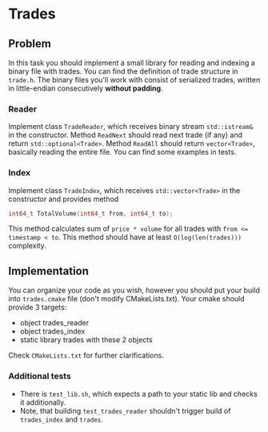 # Trades

## Problem

In this task you should implement a small library for reading and indexing a binary file with trades. You can find the definition of trade
structure in `trade.h`. The binary files you'll work with consist of serialized trades, written in little-endian consecutively **without padding**.

### Reader

Implement class `TradeReader`, which receives binary stream `std::istream&` in the constructor. Method `ReadNext` should read next trade (if any) and return
`std::optional<Trade>`. Method `ReadAll` should return `vector<Trade>`, basically reading the entire file. You can find some examples in tests.

### Index

Implement class `TradeIndex`, which receives `std::vector<Trade>` in the constructor and provides method
```c++
int64_t TotalVolume(int64_t from, int64_t to);
```

This method calculates sum of `price * volume` for all trades with `from <= timestamp < to`. This method should have at least `O(log(len(trades)))`
complexity.

## Implementation

You can organize your code as you wish, however you should put your build into `trades.cmake` file (don't modify CMakeLists.txt). Your cmake
should provide 3 targets:
- object trades_reader
- object trades_index
- static library trades with these 2 objects

Check `CMakeLists.txt` for further clarifications.

### Additional tests

- There is `test_lib.sh`, which expects a path to your static lib and checks it additionally.
- Note, that building `test_trades_reader` shouldn't trigger build of `trades_index` and `trades`.

